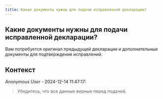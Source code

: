 ```yaml
---
title: Какие документы нужны для подачи исправленной декларации?
---
```


## Какие документы нужны для подачи исправленной декларации?

Вам потребуется оригинал предыдущей декларации и дополнительные документы для подтверждения исправлений.

## Контекст

_Anonymous User_ - 2024-12-14 11:47:17:

> Убедитесь, что все данные верные перед подачей.

